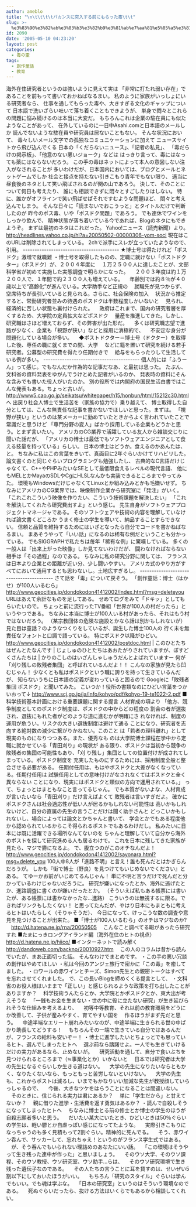 ```yaml
---
author: ameblo
title: "\n\t\t\t\tバカンスに突入する前にもらった毒\t\t"
slug: >-
  %e3%83%90%e3%82%ab%e3%83%b3%e3%82%b9%e3%81%ab%e7%aa%81%e5%85%a5%e3%81%99%e3%82%8b%e5%89%8d%e3%81%ab%e3%82%82%e3%82%89%e3%81%a3%e3%81%9f%e6%af%92
id: 2090
date: '2005-05-10 04:23:20'
layout: post
categories:
  - 毒の壷
tags:
  - 創作童話
  - 教育
---
```


海外在住研究者というのは強いように見えて実は 「非常に打たれ弱い存在」であることを前もって書いておかねばなるまい。 私のように家族がいっしょにいる研究者なら、 仕事を通してもらった毒や、大きすぎる文化のギャップについて 日本語で洗いざらい吐いて落ち着くこともできようが、 単身で悶々とこれらの問題に悩み続けるのは本当に大変だ。 もちろんこれは企業の駐在員にも似たようなことがあって、 在外しているのに一日中Asahi.comと日本語のメールしか 読んでないような駐在員や研究員は居ないこともない。 そんな状況において、 毒々しいメール文字での孤独なコミュニケーションに加えて ニュースサイトから飛び込んでくる 日本の「くだらないニュース」、「記者の私見」、 「毒だらけの掲示板」、「他意のない悪いジョーク」などは はっきり言って、毒にはなっても薬にはならないだろう。 この手の毒はネットによって本人の意図しない注入がなされることが 多いわけだが、日本国内においては、ブログとメールとネットゲームでしか 社会と接点を持たない引きこもり青年でもない限り、 適当に昼食後のネタとして笑い飛ばされるのが関の山であろう。 決して、そのことについて何日も考えたり、 誰にも相談できずに悶々とすごしたりはしない。 特に、誰かがオフラインで笑い飛ばせばそれですむような問題ほど、 悶々と考え込んでしまう。 そんな日々に「読まないでおこうっと」とタイトルだけで判断したのが 昨今のポス毒、いや「ポスドク問題」であろう。 でも連休でワインをしっかり飲んで、 精神状態が落ち着いている今であれば、Blogのネタにもできようぞ。 まずは最初のネタはこれだった。 Yahoo!ニュース（読売新聞）より。 http://headlines.yahoo.co.jp/hl?a=20050502-00000306-yom-soci 現在はこのURLは削除されてしまっている。 2chで派手にスレが立っていたようなので、引用。 ----------------------------------------- ★博士号は得たけれど「ポスドク」激増で就職難 ・博士号を取得したものの、定職に就けない「ポストドクター」（ポスドク）が、２００４年度に 　１万２５００人に達したことが、文部科学省が初めて実施した実態調査で明らかになった。 　２００３年度は約１万２００人で、１年間で約２３００人も増えている。 　年齢別では約８％が４０歳以上で“高齢化”が進んでいる。大学助手など正規の 　就職先が見つからず、空席待ちが長引いていると見られる。さらに、社会保険の加入 　状況から推定すると、常勤研究者並みの待遇のポスドクは半数程度しかいないと 　見られ、経済的に苦しい状態も裏付けられた。 　政府はこれまで、国内の研究者層を厚くするため、大学院の定員拡大などポスドク 　量産を推進してきた。しかし、研究職はさほど増えておらず、その弊害が出た形だ。 　多くは研究職志望で進路が少なく、企業も「視野が狭い」などと採用に消極的で、 　不安定な身分が問題化している場合が多い。 　◆ポストドクター＝博士号（ドクター）を取得した後、専任の職に就くまでの間、大学 　などに籍を置いて研究を続ける若手研究者。公募型の研究費を得たり任期付きで 　給与をもらったりして生活している例が多い。 ----------------------------------------- 個人的には「ふうーん」って感じ。でもなんだか作為的な記事だなあ、と最初は思った。 たぶん、文科省の資料発表をゆがんでうけとめた記者がいるのか、 発表時の資料にそんな含みでも書いた役人がいたのか。 別の役所では内閣府の国民生活白書ではこんな発表もある。ちょっと古いが。 http://www5.cao.go.jp/seikatsu/whitepaper/h15/honbun/html/15212c30.html へ 出戻り社会人博士で生活苦を（家族の協力で）乗り越えて、 博士取得した自分としては、こんな無責任な記事を書かないでほしいと思った。まずは。 「視野が狭い」というのは某メーカーに勤めていたときからよく言われていたことで常識だと思うけど 「専門分野の変人」ばかり採用している企業もどうかと思う。とまず言いたい。 アメリカのCG業界で活躍している友人から雑談交じりに聞いた話だが、 「アメリカの博士は最低でもソフトウェアエンジニアとして食える技量を持っている」らしい。 日本の博士はどうか。食えるのかあんたは、と。 ちなみに私はこの言葉をきいて、真面目に2年ぐらいかけてリハビリした。 論文書くのと同じぐらいプログラミングも勉強したし、 古典的なC言語だけじゃなくて、C++やPHPみたいなSEとして最低限食えるレベルの現代言語、 他にもMELとかMayaのSDLやCgにHLSLなんかも実装できるところまでやってみた。 環境もWindowsだけじゃなくてLinuxとか組み込みとかも毛嫌いせず。 ちなみにアメリカのCG業界では、映像制作企業から研究室に「発注」がいく。 「これこれこういう映像を作りたい、こういう技術課題を解決したい」 「これを解決してくれたら研究費出すよ」という感じ。 先生自身がソフトウェアプロジェクトマネージャである。 そのソフトウェアや技術の内容を理解していなければ論文書くどころか うまく修士の学生を導いて、納品することすらできない。 信頼と品質を維持するためにはいざとなったら自分でコードを書かねばなるまい。 まあそうやって「いい話」になるのは稀有な例だということも分かっている。 でもSIGGRAPHで私たちは毎年「稀有な例」に驚嘆している。 多くの一般人は「出来上がった映像」しか見てないわけだが、 闘わなければならない相手は「その過程」なのである。 ちなみに私の研究分野に関しては、 フランスは日本より企業との距離が近い分、少し闘いやすい。 アメリカ式のやり方がすべてにおいて通用するとも思わないし。土地広すぎるし。 ----------------------------------------- さて話を「毒」について戻そう。 「創作童話：博士（はかせ）が100人いるむら」 http://www.geocities.jp/dondokodon41412002/index.html?msg=deleteyou URLはあえて余計なものを足してある。 せめてログをみて「ドキッ」としてもらいたいので。 ちょっと前に流行ったTV番組「世界が100人の村だったら」というやつである。 ちなみに本当に博士が100人いる村があったら、それはもう村ではないだろう。 （某宗教団体の危険な施設とかなら話は別かもしれないが） 見た目は童話？のようなつくりをしているが、誕生した博士100人の 行く末を無責任なフォントと口調で語っている。 特にポスドク以降がひどい。 http://www.geocities.jp/dondokodon41412002/postdoc.html | このひとたちはぜんとたなんです | じょしゅのひとたちはあおたがりされていますが、ぽすどくさんたちは | かりのこしのはいざんしゃしゅうだんとよばれていますー 何が「刈り残しの敗残者集団」と呼ばれているんだよ！！ こんなの家族が見たら凹むじゃん！ 少なくとも私はポスドクという職に誇りを持って生きているんだが、 知らないうちに日本語の定義が変わっていると困るので Googleに「敗残者集団 ポスドク」と聞いてみた。 こいつか！役所の書類なのにひどい言葉をつかいおって↓ http://www.scj.go.jp/ja/info/kohyo/pdf/kohyo-19-te1022-2.pdf ■科学技術基本計画における重要課題に関する提言 人材育成の項より 「他方、競争制度としてのポスドク制度は、ポスドクの中からどの程度の 割合の者が選抜され、選抜にもれた者がどのような道に進むかが明確にさ れなければ、制度の運用が危うい。リスクの大きい選抜制度は避けて通る ことになり、研究者を志向する絶対数の減少に繋がりかねない。このこと は「若者の理科離れ」として現実のものになりつつある。また、優秀なも のは大学院博士課程在学中から定職に就かせている「青田刈り」の現状が ある限り、ポスドクは当初から競争の敗残者の集団の可能性もあり、「刈 り残し」集団としての位置付けが成されてしまっている。ポスドク制度を 充実したものにするためには、採用制度全般と整合させる必要がある。 任期付任用は、もはやポスドクと大差がなくなっている。任期付任用は 試験任用としての意味付けがなされなくてはポスドクと全く異ならない ことになり、現実にはポスドクと類似の方向で運用されている。」 って、ちょっとはまともなこと言ってるじゃん。 でも本質がないよな、人材育成が言いたいなら「青田刈り」だけ言えばよくて 敗残者は言いすぎだよ。 確かにポスドクさんは社会適応性が低い人が居るかもしれない可能性は 高いかもしれないけど、自分の直属の先生の言うことだけは聞く助手さんと どっこいかもしれないし、場合によっては論文とかちゃんと書いて、 学会とかでもある程度他から認められているからこそ得られるポストでもあるわけだし。 私みたいに日本には既に活躍できる場所なんてないのを ちゃんと理解していて自分から海外のポストを探して研究進める人も居るわけで。 これを日本に残してきた家族が見たら、マジで欝になるよ。 で、腹立つのがこのオチなんだよ！ http://www.geocities.jp/dondokodon41412002/sayonara.html?msg=delete_you 100人中8人が「進路不明」と言え！誰も死んだとはかぎらんだろうが。 しかも『街で博士（野良）を見つけてもいじめないでください』とある。 てゆーかお前がいじめてるんじゃん！ 単に不明と言うだけで死んだと分かっているわけじゃないだろうに。 研究が嫌いになったとか、海外に逃げたとか、進路調査に書くのが嫌いだったとか。 （そういえば私もある帳票には書いたが、ある帳票には書かなかったな…進路） こういうのは無視するに限る。できればリンクもしたくない！ と思ってたんだが、やはり日本にもまともに考えるヒトはいたらしく（そりゃそうだ）、 今日になって、けっこうな数の調査や意見を見つけることが出来た。 ■「博士が100人いるむら」のオチはマジなのか? 　http://d.hatena.ne.jp/rna/20050505 　こんなこと調べてる暇があったら研究すれ ■たまにっきロングアイランド編（海外在住のヒトの視点） 　http://d.hatena.ne.jp/hiico/ ■インターネットで読み解く 　http://dandoweb.com/backno/20010927.htm 　この人のコラムは昔から読んでいたが、まあ正面切った話。 そんなわけでまとめです。 ・この手の悪い冗談の創作はやめてほしい ・私は今回のアンジェ旅行で密かに「この毒」を癒してました。 ・ロワールの赤ワインとチーズ、Simon先生との親密トークはすべてを忘れさせてくれました。 で、この長いBlogを締めくくる提言として、 ・文科省のお役人様はいままで「正しい」と感じられるような政策を打ち出したことがありますか？ 　科学技術うんたらとか、大学院とかポスドクとか、東大出が考えそうな 　「一銭もお金を生まない・世の中に役に立たない研究」が生き延びられそうな仕組みを考えるより、 　初等中等教育、それ以前の教育環境をどうにか改善して、子供が産みやすく、育てやすい国を 　作るほうがまず先だと思う。 　中途半端なエリート崩れみたいなのが、中途半端に生きられる世の中ばかり助長してどうする！ 　もちろんその一端で生きている自分ではあるんだが、フランスの給料も安いぞー！ ・博士に進学したいとちょっとでも思っているヒト、選んでしまったヒトへ 　選ぶ前なら躊躇せよ。一人でも生きていけるだけの実力があるなら、止めないが。 　研究活動を通して、自分で食いぶちを見つけられるところまで（≒事業化とか）いかないと 　日本では研究者は大学の先生になるぐらいしか生きる道はない。 　大学の先生になりたいならともかく、なりたくないなら、もっともっと苦労しないといけない。 　大学の先生も、これからポストは減るし、いまでもかなりいい加減な先生が教授顔していらっしゃるので、 　今後、大きなツケをはらうことになることは間違いない。 　そのときに、信じられる実力は君にあるか？ 　単に「学生だから」と甘えてないか？ 　親に借りた進学・生活費を返す勇気はあるか？ ・読んで自殺しそうになってしまったヒトへ 　ちなみに博士とる前の修士とか博士の学生のほうが自殺志願者多いと思う。 　だいたい某大にいたとき、ひどいときは50％ぐらいの学生は、軽い鬱とか自虐っぽい感じになってたような。 　実際引きこもりになっちゃうのも多く見積もって2割ぐらい。精神的に死んでる。 　そう、赤ワイン呑んで、サッカーして、忘れちゃえ！というのがフランス学生式ではある。 　が、そう呑んでもいられない理詰めのあなたにいい話。 　「この環境はそうやって生き残った連中が作った」と思いましょう。 　そのウソ大学、そのウソ課程、そのウソ教授、ウソ研究室、ウソ助手…らは、 　そのウソ研究環境で生き残った遺伝子なのである。 　その人たちの言うことに耳を貸すのは、せいぜい5割以下にしておいたほうがいい。 　もちろん「研究のスタイル」ぐらいは学んでもいい。でも魂は学ぶな。 　「日本の研究室」というのはそういう環境なのである。 　死ぬぐらいだったら、抜ける方法はいくらでもあるから相談してくれい。